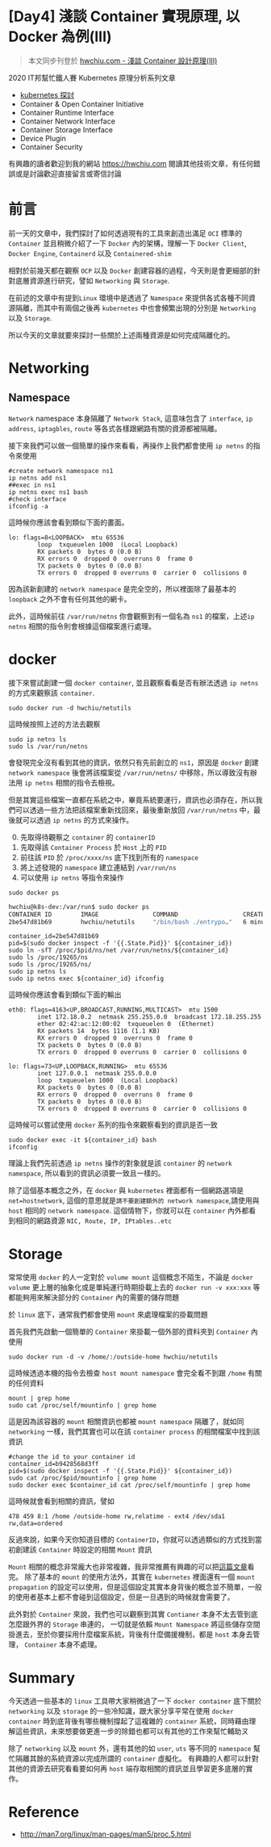 [Day4] 淺談 Container 實現原理, 以 Docker 為例(III)
==================================================

> 本文同步刊登於 [hwchiu.com - 淺談 Container 設計原理(III)](https://www.hwchiu.com/container-design-iii.html)

2020 IT邦幫忙鐵人賽 Kubernetes 原理分析系列文章

- [kubernetes 探討](https://ithelp.ithome.com.tw/articles/10215384/)
- Container & Open Container Initiative
- Container Runtime Interface
- Container Network Interface
- Container Storage Interface
- Device Plugin
- Container Security

有興趣的讀者歡迎到我的網站 https://hwchiu.com 閱讀其他技術文章，有任何錯誤或是討論歡迎直接留言或寄信討論

# 前言

前一天的文章中，我們探討了如何透過現有的工具來創造出滿足 `OCI` 標準的 `Container` 並且稍微介紹了一下 `Docker` 內的架構，理解一下 `Docker Client`, `Docker Engine`, `Containerd` 以及 `Containered-shim`

相對於前幾天都在觀察 `OCP` 以及 `Docker` 創建容器的過程，今天則是會更細部的針對底層資源進行研究，譬如 `Networking` 與 `Storage`.

在前述的文章中有提到`Linux` 環境中是透過了 `Namespace` 來提供各式各種不同資源隔離，而其中有兩個之後再 `kubernetes` 中也會頻繁出現的分別是 `Networking` 以及 `Storage`.

所以今天的文章就要來探討一些關於上述兩種資源是如何完成隔離化的。

# Networking
## Namespace
`Network` namespace 本身隔離了 `Network Stack`, 這意味包含了 `interface`, `ip address`, `iptagbles`, `route` 等各式各樣跟網路有關的資源都被隔離。



接下來我們可以做一個簡單的操作來看看，再操作上我們都會使用 `ip netns` 的指令來使用

```bash=
#create network namespace ns1
ip netns add ns1
##exec in ns1
ip netns exec ns1 bash
#check interface
ifconfig -a
```

這時候你應該會看到類似下面的畫面。

```bash=
lo: flags=8<LOOPBACK>  mtu 65536
        loop  txqueuelen 1000  (Local Loopback)
        RX packets 0  bytes 0 (0.0 B)
        RX errors 0  dropped 0  overruns 0  frame 0
        TX packets 0  bytes 0 (0.0 B)
        TX errors 0  dropped 0 overruns 0  carrier 0  collisions 0
```

因為該新創建的 `network namespace` 是完全空的，所以裡面除了最基本的 `loopback` 之外不會有任何其他的網卡。

此外，這時候前往 `/var/run/netns` 你會觀察到有一個名為 `ns1` 的檔案，上述`ip netns` 相關的指令則會根據這個檔案進行處理。


# docker
接下來嘗試創建一個 `docker container`, 並且觀察看看是否有辦法透過 `ip netns` 的方式來觀察該 `container`.

```bash=
sudo docker run -d hwchiu/netutils
```

這時候按照上述的方法去觀察
```bash=
sudo ip netns ls
sudo ls /var/run/netns
```
會發現完全沒有看到其他的資訊，依然只有先前創立的 `ns1`，原因是
 `docker` 創建 `network namespace` 後會將該檔案從 `/var/run/netns/` 中移除，所以導致沒有辦法用 `ip netns` 相關的指令去檢視。
 
但是其實這些檔案一直都在系統之中，畢竟系統要運行，資訊也必須存在，所以我們可以透過一些方法把該檔案重新找回來，最後重新放回 `/var/run/netns` 中，最後就可以透過 `ip netns` 的方式來操作。

0. 先取得待觀察之 `container` 的 `containerID`
2. 先取得該 `Container Process` 於 `Host` 上的 `PID`
3. 前往該 `PID` 於 `/proc/xxxx/ns` 底下找到所有的 `namespace`
4. 將上述發現的 `namespace` 建立連結到 `/var/run/ns`
5. 可以使用 `ip netns` 等指令來操作

```bash=
sudo docker ps
```

```bash
hwchiu@k8s-dev:/var/run$ sudo docker ps
CONTAINER ID        IMAGE               COMMAND                  CREATED             STATUS              PORTS               NAMES
2be547d81b69        hwchiu/netutils     "/bin/bash ./entrypo…"   6 minutes ago       Up 6 minutes                            priceless_cray
```

```bash=
container_id=2be547d81b69
pid=$(sudo docker inspect -f '{{.State.Pid}}' ${container_id})
sudo ln -sfT /proc/$pid/ns/net /var/run/netns/${container_id}
sudo ls /proc/19265/ns
sudo ls /proc/19265/ns/
sudo ip netns ls
sudo ip netns exec ${container_id} ifconfig
```

這時候你應該會看到類似下面的輸出

```bash=
eth0: flags=4163<UP,BROADCAST,RUNNING,MULTICAST>  mtu 1500
        inet 172.18.0.2  netmask 255.255.0.0  broadcast 172.18.255.255
        ether 02:42:ac:12:00:02  txqueuelen 0  (Ethernet)
        RX packets 14  bytes 1116 (1.1 KB)
        RX errors 0  dropped 0  overruns 0  frame 0
        TX packets 0  bytes 0 (0.0 B)
        TX errors 0  dropped 0 overruns 0  carrier 0  collisions 0

lo: flags=73<UP,LOOPBACK,RUNNING>  mtu 65536
        inet 127.0.0.1  netmask 255.0.0.0
        loop  txqueuelen 1000  (Local Loopback)
        RX packets 0  bytes 0 (0.0 B)
        RX errors 0  dropped 0  overruns 0  frame 0
        TX packets 0  bytes 0 (0.0 B)
        TX errors 0  dropped 0 overruns 0  carrier 0  collisions 0

```

這時候可以嘗試使用 `docker` 系列的指令來觀察看到的資訊是否一致

```bash=
sudo docker exec -it ${container_id} bash
ifconfig
```

理論上我們先前透過 `ip netns` 操作的對象就是該 `container` 的 `network namespace`, 所以看到的資訊必須要一致且一樣的。

除了這個基本概念之外，在 `docker` 與 `kubernetes` 裡面都有一個網路選項是 `net=hostnetwork`, 這個的意思就是`請不要創建額外的 network namespace`,請使用與 `host` 相同的 `network namespace`. 這個情物下，你就可以在 `container` 內外都看到相同的網路資源 `NIC, Route, IP, IPtables..etc`


# Storage

常常使用 `docker` 的人一定對於 `volume mount` 這個概念不陌生，不論是 `docker volume` 更上層的抽象化或是單純運行時期掛載上去的 `docker run -v xxx:xxx` 等都能夠用來解決部分的 `Container` 內的需要的儲存問題

於 `linux` 底下，通常我們都會使用 `mount` 來處理檔案的掛載問題

首先我們先啟動一個簡單的 `Container` 來掛載一個外部的資料夾到 `Container` 內使用

```bash=
sudo docker run -d -v /home/:/outside-home hwchiu/netutils
```

這時候透過本機的指令去檢查 `host mount namespace` 會完全看不到跟 `/home` 有關的任何資料

```bash=
mount | grep home
sudo cat /proc/self/mountinfo | grep home
```

這是因為該容器的 `mount` 相關資訊也都被 `mount namespace` 隔離了，就如同 `networking` 一樣，我們其實也可以在該 `container process` 的相關檔案中找到該資訊
```bash=
#change the id to your container id
container_id=b9428568d3ff
pid=$(sudo docker inspect -f '{{.State.Pid}}' ${container_id})
sudo cat /proc/$pid/mountinfo | grep home
sudo docker exec $container_id cat /proc/self/mountinfo | grep home
```

這時候就會看到相關的資訊，譬如

```bash=
478 459 8:1 /home /outside-home rw,relatime - ext4 /dev/sda1 rw,data=ordered
```

反過來說，如果今天你知道目標的 `ContainerID`，你就可以透過類似的方式找到當初創建該 `Container` 時設定的相關 `Mount` 資訊

`Mount` 相關的概念非常龐大也非常複雜，我非常推薦有興趣的可以把[這篇文章](https://www.kernel.org/doc/Documentation/filesystems/sharedsubtree.txt)看完。
除了基本的 `mount` 的使用方法外，其實在 `kubernetes` 裡面還有一個 `mount propagation` 的設定可以使用，但是這個設定其實本身背後的概念並不簡單，一般的使用者基本上都不會碰到這個設定，但是一旦遇到的時候就會需要了。

此外對於 `Container` 來說，我們也可以觀察到其實 `Contianer` 本身不太去管到底怎麼跟外界的 `Storage` 串連的， 一切就是依賴 `Mount Namespace` 將這些儲存空間掛進去，至於你要採用什麼檔案系統，背後有什麼備援機制，都是 `host` 本身去管理， `Container` 本身不處理。


# Summary
今天透過一些基本的 `linux` 工具帶大家稍微過了一下 `docker container` 底下關於 `networking` 以及 `storage` 的一些冷知識，跟大家分享平常在使用 `docker container` 時到底背後有哪些機制撐起了這複雜的 `container` 系統，同時藉由理解這些資訊，未來想要做更進一步的除錯也都可以有其他的工作來幫忙輔助ㄡ

除了 `networking` 以及 `mount` 外，還有其他的如 `user`, `uts` 等不同的 `namespace` 幫忙隔離其餘的系統資源以完成所謂的 `container` 虛擬化。
有興趣的人都可以針對其他的資源去研究看看要如何再 `host` 端存取相關的資訊並且學習更多底層的實作。

# Reference
- http://man7.org/linux/man-pages/man5/proc.5.html
